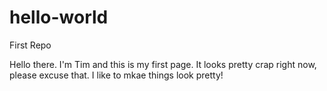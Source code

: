 # hello-world
First Repo

Hello there. I'm Tim and this is my first page. It looks pretty crap right now, please excuse that. I like to mkae things look pretty!
